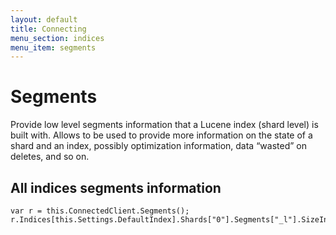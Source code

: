 ```yaml
---
layout: default
title: Connecting
menu_section: indices
menu_item: segments
---
```



# Segments
Provide low level segments information that a Lucene index (shard level) is built with. Allows to be used to provide more information on the state of a shard and an index, possibly optimization information, data “wasted” on deletes, and so on.

## All indices segments information

	var r = this.ConnectedClient.Segments();
	r.Indices[this.Settings.DefaultIndex].Shards["0"].Segments["_l"].SizeInBytes;


